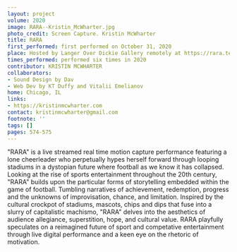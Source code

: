 ```yaml
---
layout: project
volume: 2020
image: RARA--Kristin_McWharter.jpg
photo_credit: Screen Capture. Kristin McWharter
title: RARA
first_performed: first performed on October 31, 2020
place: Hosted by Langer Over Dickie Gallery remotely at https://rara.technology
times_performed: performed six times in 2020
contributor: KRISTIN MCWHARTER
collaborators:
- Sound Design by Dav
- Web Dev by KT Duffy and Vitalii Emelianov
home: Chicago, IL
links:
- https://kristinmcwharter.com
contact: kristinmcwharter@gmail.com
footnote: ''
tags: []
pages: 574-575
---
```



"RARA" is a live streamed real time motion capture performance featuring a lone cheerleader who perpetually hypes herself forward through looping stadiums in a dystopian future where football as we know it has collapsed. Looking at the rise of sports entertainment throughout the 20th century, "RARA" builds upon the particular forms of storytelling embedded within the game of football. Tumbling narratives of achievement, redemption, progress and the unknowns of improvisation, chance, and limitation. Inspired by the cultural crockpot of stadiums, mascots, chips and dips that fuse into a slurry of capitalistic machismo, "RARA" delves into the aesthetics of audience allegiance, superstition, hope, and cultural value. RARA playfully speculates on a reimagined future of sport and competative entertainment through live digital performance and a keen eye on the rhetoric of motivation.
